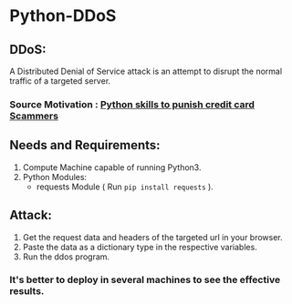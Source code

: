 # Python-DDoS

## DDoS:
  A Distributed Denial of Service attack is an attempt to disrupt the normal traffic of a targeted server.

### Source Motivation : [Python skills to punish credit card Scammers](https://youtu.be/StmNWzHbQJU)     


## Needs and Requirements:

1. Compute Machine capable of running Python3.
2. Python Modules:
    - requests Module ( Run `pip install requests` ).

## Attack:

1. Get the request data and headers of the targeted url in your browser.
2. Paste the data as a dictionary type in the respective variables.
3. Run the ddos program.

### It's better to deploy in several machines to see the effective results.


